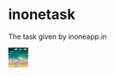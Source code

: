 # inonetask
The task given by inoneapp.in 


<img src="https://github.com/lakshaychhabra/inonetask/blob/master/task.gif" width="40" height="40" />
